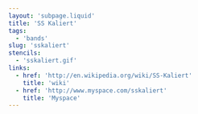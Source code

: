 ```yaml
---
layout: 'subpage.liquid'
title: 'SS Kaliert'
tags:
  - 'bands'
slug: 'sskaliert'
stencils:
  - 'sskaliert.gif'
links:
  - href: 'http://en.wikipedia.org/wiki/SS-Kaliert'
    title: 'wiki'
  - href: 'http://www.myspace.com/sskaliert'
    title: 'Myspace'
---
```

